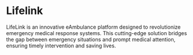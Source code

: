# Lifelink
 LifeLink is an innovative eAmbulance platform designed to revolutionize emergency medical response systems. This cutting-edge solution bridges the gap between emergency situations and prompt medical attention, ensuring timely intervention and saving lives.
